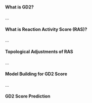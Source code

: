 #### What is GD2?

...

#### What is Reaction Activity Score (RAS)?

...

#### Topological Adjustments of RAS

...

#### Model Building for GD2 Score

...

#### GD2 Score Prediction